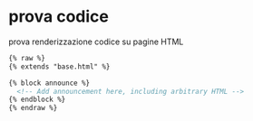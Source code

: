 # prova codice
prova renderizzazione codice su pagine HTML

``` html
{% raw %}
{% extends "base.html" %}

{% block announce %}
  <!-- Add announcement here, including arbitrary HTML -->
{% endblock %}
{% endraw %}
```
